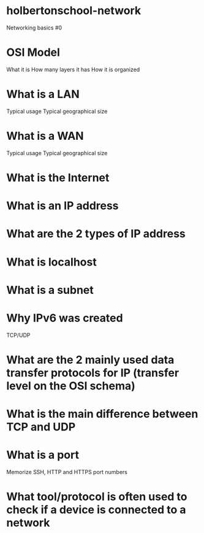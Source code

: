 # holbertonschool-network
Networking basics #0
# OSI Model
What it is
How many layers it has
How it is organized
# What is a LAN
Typical usage
Typical geographical size
# What is a WAN
Typical usage
Typical geographical size
# What is the Internet
# What is an IP address
# What are the 2 types of IP address
# What is localhost
# What is a subnet
# Why IPv6 was created
TCP/UDP
# What are the 2 mainly used data transfer protocols for IP (transfer level on the OSI schema)
# What is the main difference between TCP and UDP
# What is a port
Memorize SSH, HTTP and HTTPS port numbers
# What tool/protocol is often used to check if a device is connected to a network